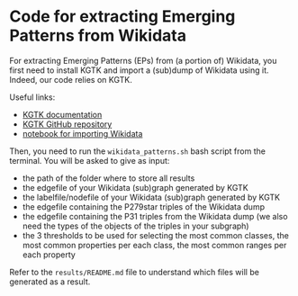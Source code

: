 # Code for extracting Emerging Patterns from Wikidata

For extracting Emerging Patterns (EPs) from (a portion of) Wikidata, you first need to install KGTK and import a (sub)dump of Wikidata using it.
Indeed, our code relies on KGTK.

Useful links:
- [KGTK documentation](https://kgtk.readthedocs.io/en/latest/)
- [KGTK GitHub repository](https://github.com/usc-isi-i2/kgtk)
- [notebook for importing Wikidata](https://github.com/usc-isi-i2/kgtk-notebooks/blob/main/use-cases/create_wikidata/Wikidata-Useful-Files.ipynb)

Then, you need to run the `wikidata_patterns.sh` bash script from the terminal.
You will be asked to give as input:
- the path of the folder where to store all results
- the edgefile of your Wikidata (sub)graph generated by KGTK
- the labelfile/nodefile of your Wikidata (sub)graph generated by KGTK
- the edgefile containing the P279star triples of the Wikidata dump
- the edgefile containing the P31 triples from the Wikidata dump (we also need the types of the objects of the triples in your subgraph)
- the 3 thresholds to be used for selecting the most common classes, the most common properties per each class, the most common ranges per each property

Refer to the `results/README.md` file to understand which files will be generated as a result.
